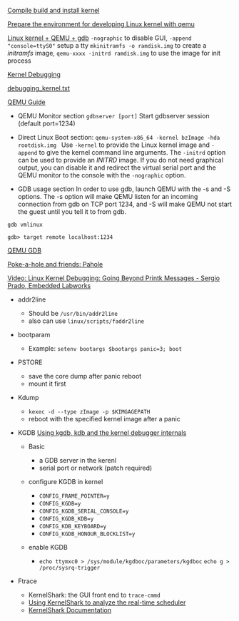[Compile build and install kernel](https://kernelnewbies.org/KernelBuild)

[Prepare the environment for developing Linux kernel with qemu](https://medium.com/@daeseok.youn/prepare-the-environment-for-developing-linux-kernel-with-qemu-c55e37ba8ade)

[Linux kernel + QEMU + gdb](http://nickdesaulniers.github.io/blog/2018/10/24/booting-a-custom-linux-kernel-in-qemu-and-debugging-it-with-gdb/)
`-nographic` to disable GUI,  `-append "console=ttyS0"` setup a tty
`mkinitramfs -o ramdisk.img` to create a _initramfs_ image, `qemu-xxxx -initrd ramdisk.img` to use the image for init process

[Kernel Debugging](https://wiki.osdev.org/Kernel_Debugging)

[debugging_kernel.txt](https://gist.github.com/hngouveia01/843a2202628c7d567dad0f657f8373aa)

[QEMU Guide](https://www.qemu.org/docs/master/system/index.html)

* QEMU Monitor section
    `gdbserver [port]` Start gdbserver session (default port=1234)

* Direct Linux Boot section:
  `qemu-system-x86_64 -kernel bzImage -hda rootdisk.img `
  Use `-kernel` to provide the Linux kernel image and `-append` to give the kernel command line arguments. The `-initrd` option can be used to provide an _INITRD_ image. If you do not need graphical output, you can disable it and redirect the virtual serial port and the QEMU monitor to the console with the `-nographic` option.

* GDB usage section
  In order to use gdb, launch QEMU with the -s and -S options. The -s option will make QEMU listen for an incoming connection from gdb on TCP port 1234, and -S will make QEMU not start the guest until you tell it to from gdb.

```
gdb vmlinux

gdb> target remote localhost:1234
```

[QEMU GDB](https://qemu-project.gitlab.io/qemu/system/gdb.html)

[Poke-a-hole and friends: Pahole](https://lwn.net/Articles/335942/)

[Video: Linux Kernel Debugging: Going Beyond Printk Messages - Sergio Prado, Embedded Labworks](https://www.youtube.com/watch?v=NDXYpR_m1CU)

* addr2line
  - Should be `/usr/bin/addr2line`
  - also can use `linux/scripts/faddr2line`


* bootparam
  - Example: `setenv bootargs $bootargs panic=3; boot`
* PSTORE
  - save the core dump after panic reboot
  - mount it first
* Kdump
  - `kexec -d --type zImage -p $KIMGAGEPATH`
  - reboot with the specified kernel image after a panic
* KGDB [Using kgdb, kdb and the kernel debugger internals](https://www.kernel.org/doc/html/v4.14/dev-tools/kgdb.html)
  - Basic
    - a GDB server in the kerenl
    - serial port or network (patch required)

  - configure KGDB in kernel
    - `CONFIG_FRAME_POINTER=y`
    - `CONFIG_KGDB=y`
    - `CONFIG_KGDB_SERIAL_CONSOLE=y`
    - `CONFIG_KGDB_KDB=y`
    - `CONFIG_KDB_KEYBOARD=y`
    - `CONFIG_KGDB_HONOUR_BLOCKLIST=y`

  - enable KGDB
    - `echo ttymxc0 > /sys/module/kgdboc/parameters/kgdboc` `echo g > /proc/sysrq-trigger`

 * Ftrace
    - KernelShark: the GUI front end to `trace-cmmd`
    - [Using KernelShark to analyze the real-time scheduler](https://lwn.net/Articles/425583/)
    - [KernelShark Documentation](https://kernelshark.org/Documentation.html)
